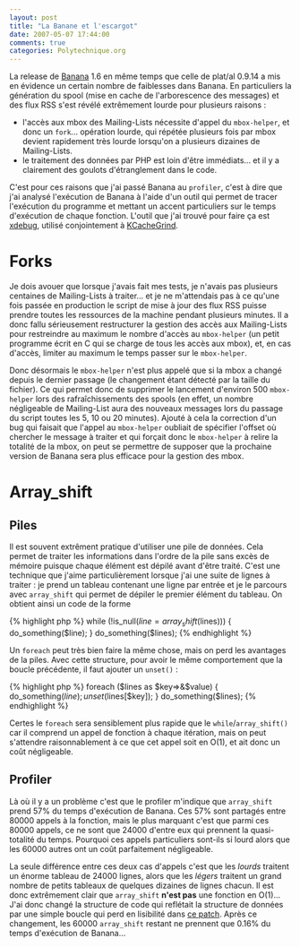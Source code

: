 ```yaml
---
layout: post
title: "La Banane et l'escargot"
date: 2007-05-07 17:44:00
comments: true
categories: Polytechnique.org
---
```

La release de [Banana](http://opensource.polytechnique.org/banana/) 1.6 en même temps que celle de plat/al 0.9.14 a mis en évidence un certain nombre de faiblesses dans Banana. En particuliers la génération du spool (mise en cache de l'arborescence des messages) et des flux RSS s'est révélé extrêmement lourde pour plusieurs raisons :

*   l'accès aux mbox des Mailing-Lists nécessite d'appel du `mbox-helper`, et donc un `fork`... opération lourde, qui répétée plusieurs fois par mbox devient rapidement très lourde lorsqu'on a plusieurs dizaines de Mailing-Lists.
*   le traitement des données par PHP est loin d'être immédiats... et il y a clairement des goulots d'étranglement dans le code.

C'est pour ces raisons que j'ai passé Banana au `profiler`, c'est à dire que j'ai analysé l'exécution de Banana à l'aide d'un outil qui permet de tracer l'exécution du programme et mettant un accent particuliers sur le temps d'exécution de chaque fonction. L'outil que j'ai trouvé pour faire ça est [xdebug](http://www.xdebug.org), utilisé conjointement à [KCacheGrind](http://kcachegrind.sourceforge.net/).

<!-- more -->

Forks
=====

Je dois avouer que lorsque j'avais fait mes tests, je n'avais pas plusieurs centaines de Mailing-Lists à traiter... et je ne m'attendais pas à ce qu'une fois passée en production le script de mise à jour des flux RSS puisse prendre toutes les ressources de la machine pendant plusieurs minutes. Il a donc fallu sérieusement restructurer la gestion des accès aux Mailing-Lists pour restreindre au maximum le nombre d'accès au `mbox-helper` (un petit programme écrit en C qui se charge de tous les accès aux mbox), et, en cas d'accès, limiter au maximum le temps passer sur le `mbox-helper`.

Donc désormais le `mbox-helper` n'est plus appelé que si la mbox a changé depuis le dernier passage (le changement étant détecté par la taille du fichier). Ce qui permet donc de supprimer le lancement d'environ 500 `mbox-helper` lors des rafraîchissements des spools (en effet, un nombre négligeable de Mailing-List aura des nouveaux messages lors du passage du script toutes les 5, 10 ou 20 minutes). Ajouté à cela la correction d'un bug qui faisait que l'appel au `mbox-helper` oubliait de spécifier l'offset où chercher le message à traiter et qui forçait donc le `mbox-helper` à relire la totalité de la mbox, on peut se permettre de supposer que la prochaine version de Banana sera plus efficace pour la gestion des mbox.


Array_shift
===========

Piles
-----

Il est souvent extrêment pratique d'utiliser une pile de données. Cela permet de traiter les informations dans l'ordre de la pile sans excès de mémoire puisque chaque élément est dépilé avant d'être traité. C'est une technique que j'aime particulièrement lorsque j'ai une suite de lignes à traiter : je prend un tableau contenant une ligne par entrée et je le parcours avec `array_shift` qui permet de dépiler le premier élément du tableau. On obtient ainsi un code de la forme


{% highlight php %}
while (!is_null($line = array_shift($lines))) {
    do_something($line);
}
do_something($lines);
{% endhighlight %}

Un `foreach` peut très bien faire la même chose, mais on perd les avantages de la piles. Avec cette structure, pour avoir le même comportement que la boucle précédente, il faut ajouter un `unset()` :


{% highlight php %}
foreach ($lines as $key=>&$value) {
    do_something($line);
    unset($lines[$key]);
}
do_something($lines);
{% endhighlight %}

Certes le `foreach` sera sensiblement plus rapide que le `while`/`array_shift()` car il comprend un appel de fonction à chaque itération, mais on peut s'attendre raisonnablement à ce que cet appel soit en O(1), et ait donc un coût négligeable.

Profiler
--------

Là où il y a un problème c'est que le profiler m'indique que `array_shift` prend 57% du temps d'exécution de Banana. Ces 57% sont partagés entre 80000 appels à la fonction, mais le plus marquant c'est que parmi ces 80000 appels, ce ne sont que 24000 d'entre eux qui prennent la quasi-totalité du temps. Pourquoi ces appels particuliers sont-ils si lourd alors que les 60000 autres ont un coût parfaitement négligeable.

La seule différence entre ces deux cas d'appels c'est que les _lourds_ traitent un énorme tableau de 24000 lignes, alors que les _légers_ traitent un grand nombre de petits tableaux de quelques dizaines de lignes chacun. Il est donc extrêmement clair que `array_shift` __n'est pas__ une fonction en O(1)... J'ai donc changé la structure de code qui reflétait la structure de données par une simple boucle qui perd en lisibilité dans [ce patch](http://opensource.polytechnique.org/viewsvn/diff.php?path=/trunk/banana/mbox.inc.php&rev=248&repname=Banana). Après ce changement, les 60000 `array_shift` restant ne prennent que 0.16% du temps d'exécution de Banana...
